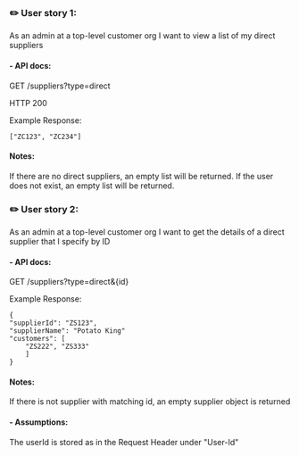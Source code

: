 
###  ✏️ User story 1:
As an admin at a top-level customer org
I want to view a list of my direct suppliers

#### - API docs:

GET /suppliers?type=direct

HTTP 200

Example Response:
```
["ZC123", "ZC234"]
```

#### Notes:
If there are no direct suppliers, an empty list will be returned.
If the user does not exist, an empty list will be returned.

###  ✏️ User story 2:

As an admin at a top-level customer org
I want to get the details of a direct supplier that I specify by ID

#### - API docs:

GET /suppliers?type=direct&{id}

Example Response:
```
{
"supplierId": "ZS123",
"supplierName": "Potato King"
"customers": [
    "ZS222", "ZS333"
    ]
}
```
#### Notes: 
If there is not supplier with matching id, an empty supplier object is returned

#### - Assumptions:
The userId is stored as in the Request Header under "User-Id"